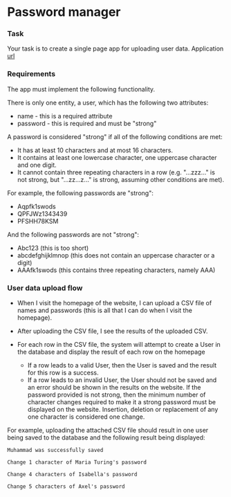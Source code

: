 # Password manager

### Task
Your task is to create a single page app for uploading user data. 
Application [url](https://frozen-chamber-90652.herokuapp.com/)

### Requirements
The app must implement the following functionality.

There is only one entity, a user, which has the following two attributes:
* name - this is a required attribute
* password - this is required and must be "strong"

A password is considered "strong" if all of the following conditions are met:
* It has at least 10 characters and at most 16 characters.
* It contains at least one lowercase character, one uppercase character and one digit.
* It cannot contain three repeating characters in a row (e.g. "...zzz..." is not strong, but "...zz...z..." is strong, assuming other conditions are met).

For example, the following passwords are "strong":
* Aqpfk1swods
* QPFJWz1343439
* PFSHH78KSM

And the following passwords are not "strong":
* Abc123 (this is too short)
* abcdefghijklmnop (this does not contain an uppercase character or a digit)
* AAAfk1swods (this contains three repeating characters, namely AAA)

### User data upload flow

* When I visit the homepage of the website, I can upload a CSV file of names and passwords (this is all that I can do when I visit the homepage).
* After uploading the CSV file, I see the results of the uploaded CSV.
* For each row in the CSV file, the system will attempt to create a User in the database and display the result of each row on the homepage

  * If a row leads to a valid User, then the User is saved and the result for this row is a success.
  * If a row leads to an invalid User, the User should not be saved and an error should be shown in the results on the website. 
   If the password provided is not strong, then the minimum number of character changes required to make it a strong password must be displayed on the website. 
   Insertion, deletion or replacement of any one character is considered one change.

For example, uploading the attached CSV file should result in one user being saved to the database and the following result being displayed:

    Muhammad was successfully saved

    Change 1 character of Maria Turing's password

    Change 4 characters of Isabella's password

    Change 5 characters of Axel's password
